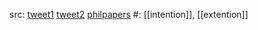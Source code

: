 src: [tweet1](https://twitter.com/XinYaanZyoy/status/1617482002973745152) [tweet2](https://twitter.com/prathyvsh/status/1530496336805904384?s=20) [philpapers](https://philpapers.org/rec/SWOLOI) 
#: [[intention]], [[extention]]
